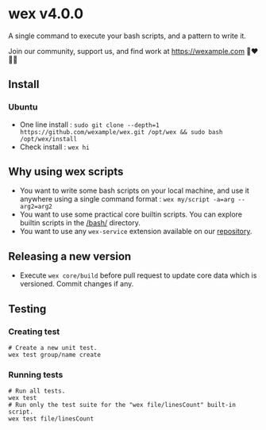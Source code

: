 # wex v4.0.0

A single command to execute your bash scripts, and a pattern to write it.

Join our community, support us, and find work at https://wexample.com 🤝❤️👨‍💻

## Install

### Ubuntu

- One line install : `sudo git clone --depth=1 https://github.com/wexample/wex.git /opt/wex && sudo bash /opt/wex/install`
- Check install : `wex hi`

## Why using wex scripts

- You want to write some bash scripts on your local machine, and use it anywhere using a single command format : `wex my/script -a=arg --arg2=arg2`
- You want to use some practical core builtin scripts. You can explore builtin scripts in the [/bash/](/bash/) directory.
- You want to use any `wex-service` extension available on our [repository](https://github.com/orgs/wexample/repositories).

## Releasing a new version

- Execute `wex core/build` before pull request to update core data which is versioned. Commit changes if any.

## Testing

### Creating test
    
    # Create a new unit test.
    wex test group/name create

### Running tests

    # Run all tests.
    wex test
    # Run only the test suite for the "wex file/linesCount" built-in script.
    wex test file/linesCount
